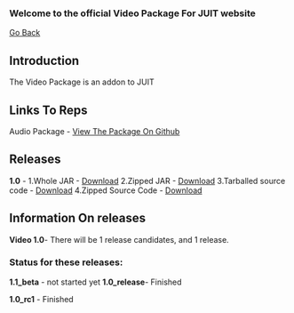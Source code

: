### Welcome to the official Video Package For JUIT website
[Go Back](https://github.com/RishonJR/JUIT)
## Introduction
The Video Package is an addon to JUIT

## Links To Reps

Audio Package - [View The Package On Github](https://github.com/RishonJR/Audio)

## Releases 
**1.0** - 
1.Whole JAR - [Download](https://github.com/RishonJR/Video/releases/download/1.0/Video.jar)
2.Zipped JAR - [Download](https://github.com/RishonJR/Video/releases/download/1.0/Video.zip)
3.Tarballed source code - [Download](https://github.com/RishonJR/Video/archive/refs/tags/1.0.tar.gz)
4.Zipped Source Code - [Download](https://github.com/RishonJR/Video/archive/refs/tags/1.0.zip)

## Information On releases
**Video 1.0**- There will be 1 release candidates, and 1 release.
### Status for these releases:
**1.1_beta** - not started yet
**1.0_release**- Finished

**1.0_rc1** - Finished
